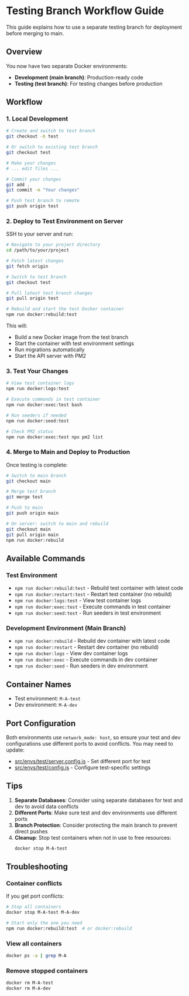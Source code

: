 # Testing Branch Workflow Guide

This guide explains how to use a separate testing branch for deployment before merging to main.

## Overview

You now have two separate Docker environments:
- **Development (main branch)**: Production-ready code
- **Testing (test branch)**: For testing changes before production

## Workflow

### 1. Local Development

```bash
# Create and switch to test branch
git checkout -b test

# Or switch to existing test branch
git checkout test

# Make your changes
# ... edit files ...

# Commit your changes
git add .
git commit -m "Your changes"

# Push test branch to remote
git push origin test
```

### 2. Deploy to Test Environment on Server

SSH to your server and run:

```bash
# Navigate to your project directory
cd /path/to/your/project

# Fetch latest changes
git fetch origin

# Switch to test branch
git checkout test

# Pull latest test branch changes
git pull origin test

# Rebuild and start the test Docker container
npm run docker:rebuild:test
```

This will:
- Build a new Docker image from the test branch
- Start the container with test environment settings
- Run migrations automatically
- Start the API server with PM2

### 3. Test Your Changes

```bash
# View test container logs
npm run docker:logs:test

# Execute commands in test container
npm run docker:exec:test bash

# Run seeders if needed
npm run docker:seed:test

# Check PM2 status
npm run docker:exec:test npx pm2 list
```

### 4. Merge to Main and Deploy to Production

Once testing is complete:

```bash
# Switch to main branch
git checkout main

# Merge test branch
git merge test

# Push to main
git push origin main

# On server: switch to main and rebuild
git checkout main
git pull origin main
npm run docker:rebuild
```

## Available Commands

### Test Environment
- `npm run docker:rebuild:test` - Rebuild test container with latest code
- `npm run docker:restart:test` - Restart test container (no rebuild)
- `npm run docker:logs:test` - View test container logs
- `npm run docker:exec:test` - Execute commands in test container
- `npm run docker:seed:test` - Run seeders in test environment

### Development Environment (Main Branch)
- `npm run docker:rebuild` - Rebuild dev container with latest code
- `npm run docker:restart` - Restart dev container (no rebuild)
- `npm run docker:logs` - View dev container logs
- `npm run docker:exec` - Execute commands in dev container
- `npm run docker:seed` - Run seeders in dev environment

## Container Names

- Test environment: `M-A-test`
- Dev environment: `M-A-dev`

## Port Configuration

Both environments use `network_mode: host`, so ensure your test and dev configurations use different ports to avoid conflicts. You may need to update:
- [src/envs/test/server.config.js](src/envs/test/server.config.js) - Set different port for test
- [src/envs/test/config.js](src/envs/test/config.js) - Configure test-specific settings

## Tips

1. **Separate Databases**: Consider using separate databases for test and dev to avoid data conflicts
2. **Different Ports**: Make sure test and dev environments use different ports
3. **Branch Protection**: Consider protecting the main branch to prevent direct pushes
4. **Cleanup**: Stop test containers when not in use to free resources:
   ```bash
   docker stop M-A-test
   ```

## Troubleshooting

### Container conflicts
If you get port conflicts:
```bash
# Stop all containers
docker stop M-A-test M-A-dev

# Start only the one you need
npm run docker:rebuild:test  # or docker:rebuild
```

### View all containers
```bash
docker ps -a | grep M-A
```

### Remove stopped containers
```bash
docker rm M-A-test
docker rm M-A-dev
```
